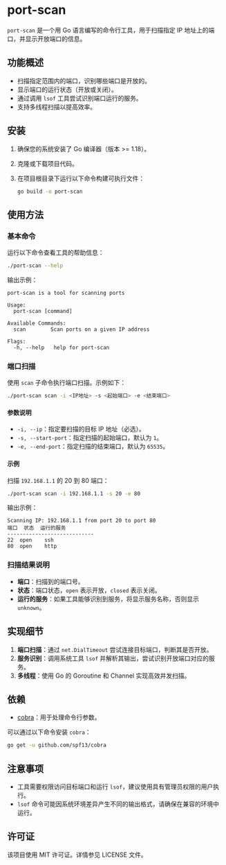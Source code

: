 # port-scan

`port-scan` 是一个用 Go 语言编写的命令行工具，用于扫描指定 IP 地址上的端口，并显示开放端口的信息。

## 功能概述

- 扫描指定范围内的端口，识别哪些端口是开放的。
- 显示端口的运行状态（开放或关闭）。
- 通过调用 `lsof` 工具尝试识别端口运行的服务。
- 支持多线程扫描以提高效率。

## 安装

1. 确保您的系统安装了 Go 编译器（版本 >= 1.18）。
2. 克隆或下载项目代码。
3. 在项目根目录下运行以下命令构建可执行文件：

   ```bash
   go build -o port-scan
   ```

## 使用方法

### 基本命令

运行以下命令查看工具的帮助信息：

```bash
./port-scan --help
```

输出示例：

```
port-scan is a tool for scanning ports

Usage:
  port-scan [command]

Available Commands:
  scan        Scan ports on a given IP address

Flags:
  -h, --help   help for port-scan
```

### 端口扫描

使用 `scan` 子命令执行端口扫描。示例如下：

```bash
./port-scan scan -i <IP地址> -s <起始端口> -e <结束端口>
```

#### 参数说明

- `-i, --ip`：指定要扫描的目标 IP 地址（必选）。
- `-s, --start-port`：指定扫描的起始端口，默认为 `1`。
- `-e, --end-port`：指定扫描的结束端口，默认为 `65535`。

#### 示例

扫描 `192.168.1.1` 的 20 到 80 端口：

```bash
./port-scan scan -i 192.168.1.1 -s 20 -e 80
```

输出示例：

```
Scanning IP: 192.168.1.1 from port 20 to port 80
端口	状态	运行的服务
----------------------------
22	open	ssh
80	open	http
```

### 扫描结果说明

- **端口**：扫描到的端口号。
- **状态**：端口状态，`open` 表示开放，`closed` 表示关闭。
- **运行的服务**：如果工具能够识别到服务，将显示服务名称，否则显示 `unknown`。

## 实现细节

1. **端口扫描**：通过 `net.DialTimeout` 尝试连接目标端口，判断其是否开放。
2. **服务识别**：调用系统工具 `lsof` 并解析其输出，尝试识别开放端口对应的服务。
3. **多线程**：使用 Go 的 Goroutine 和 Channel 实现高效并发扫描。

## 依赖

- [cobra](https://github.com/spf13/cobra)：用于处理命令行参数。

可以通过以下命令安装 `cobra`：

```bash
go get -u github.com/spf13/cobra
```

## 注意事项

- 工具需要权限访问目标端口和运行 `lsof`，建议使用具有管理员权限的用户执行。
- `lsof` 命令可能因系统环境差异产生不同的输出格式，请确保在兼容的环境中运行。

## 许可证

该项目使用 MIT 许可证。详情参见 LICENSE 文件。
